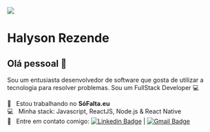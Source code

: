 

<img width="auto" src="https://pngimg.com/uploads/github/github_PNG65.png">


# Halyson Rezende

## Olá pessoal 👋
Sou um entusiasta desenvolvedor de software que gosta de utilizar a tecnologia para resolver problemas.
Sou um FullStack Developer :computer:

 🤖  &nbsp; Estou trabalhando no **SóFalta.eu**
 <br/> :computer: &nbsp; Minha stack: Javascript, ReactJS, Node.js & React Native
 <br/> :email: &nbsp; Entre em contato comigo: [![Linkedin Badge](https://img.shields.io/badge/-HalysonRezende-blue?style=flat-square&logo=Linkedin&logoColor=white&link=https://www.linkedin.com/in/halyson-r-215a11ab/)](https://www.linkedin.com/in/halyson-r-215a11ab/) 
| 
[![Gmail Badge](https://img.shields.io/badge/-halyson97@gmail.com-c14438?style=flat-square&logo=Gmail&logoColor=white&link=mailto:halyson97@gmail.com)](mailto:halyson97@gmail.com)

